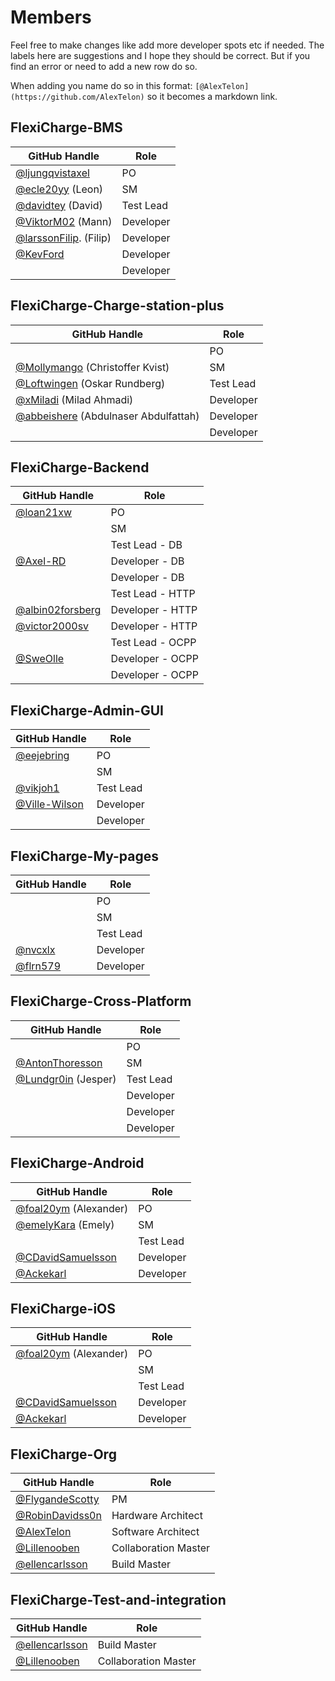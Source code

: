 # Members
Feel free to make changes like add more developer spots etc if needed. The labels here are suggestions and I hope they should be correct. But if you find an error or need to add a new row do so.

When adding you name do so in this format: `[@AlexTelon](https://github.com/AlexTelon)` so it becomes a markdown link.

## FlexiCharge-BMS
| GitHub Handle | Role |
|---------------|------|
|[@ljungqvistaxel](https://github.com/ljungqvistaxel)|  PO  |
| [@ecle20yy](https://github.com/ecle20yy) (Leon)  |  SM  |
| [@davidtey](https://github.com/davidtey) (David) |  Test Lead  |
| [@ViktorM02](https://github.com/ViktorM02) (Mann) |  Developer  |
| [@larssonFilip](https://github.com/LarssonFilip). (Filip)  |  Developer  |
|  [@KevFord](https://github.com/KevFord)             |  Developer  |
|               |  Developer  |
## FlexiCharge-Charge-station-plus
| GitHub Handle | Role |
|---------------|------|
|               |  PO  |
|  [@Mollymango](https://github.com/Mollymango) (Christoffer Kvist)|  SM  |
|  [@Loftwingen](https://github.com/Loftwingen) (Oskar Rundberg)|  Test Lead  |
|  [@xMiladi](https://github.com/xmiladi) (Milad Ahmadi)|  Developer  |
|  [@abbeishere](https://github.com/abbeishere) (Abdulnaser Abdulfattah)|  Developer  |
|               |  Developer  |

## FlexiCharge-Backend
| GitHub Handle | Role |
|---------------|------|
| [@loan21xw](https://github.com/loan21xw)    |  PO  |
|               |  SM  |
|               |  Test Lead - DB |
| [@Axel-RD](https://github.com/Axel-RD) |  Developer - DB |
|               |  Developer - DB |
|               |  Test Lead - HTTP |
|[@albin02forsberg](https://github.com/albin02forsberg)              |  Developer - HTTP |
|[@victor2000sv](https://github.com/victor2000sv)        |  Developer - HTTP |
|               |  Test Lead - OCPP |
|[@SweOlle](https://github.com/SweOlle)|  Developer - OCPP |
|               |  Developer - OCPP |


## FlexiCharge-Admin-GUI
| GitHub Handle | Role |
|---------------|------|
|   [@eejebring](https://github.com/eejebring)            |  PO  |
|               |  SM  |
| [@vikjoh1](https://github.com/vikjoh1)    |  Test Lead  |
| [@Ville-Wilson](https://github.com/Ville-Wilson)              |  Developer  |
|               |  Developer  |

## FlexiCharge-My-pages
| GitHub Handle | Role |
|---------------|------|
|               |  PO  |
|               |  SM  |
|               |  Test Lead  |
|   [@nvcxlx](https://github.com/nvcxlx) |  Developer  |
| [@flrn579](https://github.com/flrn579) |  Developer  |

## FlexiCharge-Cross-Platform
| GitHub Handle | Role |
|---------------|------|
|               |  PO  |
| [@AntonThoresson](https://github.com/AntonThoresson)    |  SM  |
| [@Lundgr0in](https://github.com/Lundgr0in) (Jesper) |  Test Lead  |
|               |  Developer  |
|               |  Developer  |
|               |  Developer  |

## FlexiCharge-Android
| GitHub Handle | Role |
|---------------|------|
| [@foal20ym](https://github.com/foal20ym) (Alexander) |  PO  |
| [@emelyKara](https://github.com/emelyKara) (Emely) |  SM  |
|               |  Test Lead  |
|[@CDavidSamuelsson](https://github.com/CDavidSamuelsson)               |  Developer  |
|     [@Ackekarl](https://github.com/Ackekarl)          |  Developer  |

## FlexiCharge-iOS
| GitHub Handle | Role |
|---------------|------|
| [@foal20ym](https://github.com/foal20ym) (Alexander) |  PO  |
|               |  SM  |
|               |  Test Lead  |
|[@CDavidSamuelsson](https://github.com/CDavidSamuelsson)               |  Developer  |
|[@Ackekarl](https://github.com/Ackekarl)          |  Developer  |

## FlexiCharge-Org
| GitHub Handle | Role |
|---------------|------|
| [@FlygandeScotty](https://github.com/FlygandeScotty)    |   PM   |
| [@RobinDavidss0n](https://github.com/RobinDavidss0n)    |  Hardware Architect    |
| [@AlexTelon](https://github.com/AlexTelon)    |  Software Architect    |
| [@Lillenooben](https://github.com/Lillenooben)    |  Collaboration Master    |
| [@ellencarlsson](https://github.com/ellencarlsson)              |  Build Master    |

## FlexiCharge-Test-and-integration
| GitHub Handle | Role |
|---------------|------|
| [@ellencarlsson](https://github.com/ellencarlsson)              |   Build Master   |
| [@Lillenooben](https://github.com/Lillenooben)    |  Collaboration Master    |
